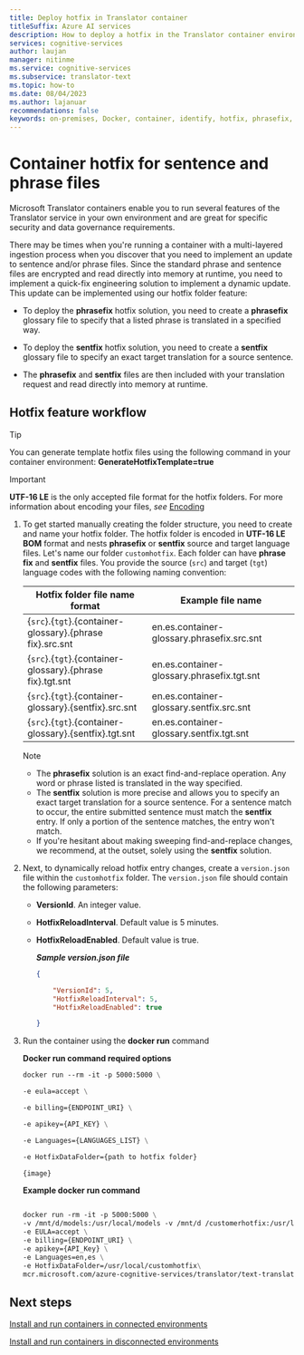 ```yaml
---
title: Deploy hotfix in Translator container
titleSuffix: Azure AI services
description: How to deploy a hotfix in the Translator container environment.
services: cognitive-services
author: laujan
manager: nitinme
ms.service: cognitive-services
ms.subservice: translator-text
ms.topic: how-to
ms.date: 08/04/2023
ms.author: lajanuar
recommendations: false
keywords: on-premises, Docker, container, identify, hotfix, phrasefix, sentfix, format
---
```


<!-- markdownlint-disable MD036 -->
<!-- markdownlint-disable MD046 -->

# Container hotfix for sentence and phrase files

Microsoft Translator containers enable you to run several features of the Translator service in your own environment and are great for specific security and data governance requirements.

There may be times when you're running a container with a multi-layered ingestion process when you discover that you need to implement an update to sentence and/or phrase files. Since the standard phrase and sentence files are encrypted and read directly into memory at runtime, you need to implement a quick-fix engineering solution to implement a dynamic update. This update can be implemented using our hotfix folder feature:

* To deploy the **phrase&#8203;fix** hotfix solution, you need to create a **phrase&#8203;fix** glossary file to specify that a listed phrase is translated in a specified way.

* To deploy the **sent&#8203;fix** hotfix solution, you need to create a **sent&#8203;fix** glossary file to specify an exact target translation for a source sentence.

* The **phrase&#8203;fix** and **sent&#8203;fix** files are then included with your translation request and read directly into memory at runtime.

## Hotfix feature workflow

> [!TIP]
> You can generate template hotfix files using the following command in your container environment:
> **GenerateHotfixTemplate=true**

  > [!IMPORTANT]
  > **UTF-16 LE** is the only accepted file format for the hotfix folders. For more information about encoding your files, *see* [Encoding](/powershell/module/microsoft.powershell.management/set-content?view=powershell-7.2#-encoding&preserve-view=true)

1. To get started manually creating the folder structure, you need to create and name your hotfix folder. The hotfix folder is encoded in **UTF-16 LE BOM** format and nests **phrase&#8203;fix** or **sent&#8203;fix** source and target language files. Let's name our folder `customhotfix`. Each folder can have **phrase&#8203;fix** and **sent&#8203;fix** files. You provide the source (`src`) and target (`tgt`) language codes with the following naming convention:

    |Hotfix folder file name format|Example file name |
    |-----|-----|
    |{`src`}.{`tgt`}.{container-glossary}.{phrase&#8203;fix}.src.snt|en.es.container-glossary.phrasefix.src.snt|
    |{`src`}.{`tgt`}.{container-glossary}.{phrase&#8203;fix}.tgt.snt|en.es.container-glossary.phrasefix.tgt.snt|
    |{`src`}.{`tgt`}.{container-glossary}.{sent&#8203;fix}.src.snt|en.es.container-glossary.sentfix.src.snt|
    |{`src`}.{`tgt`}.{container-glossary}.{sent&#8203;fix}.tgt.snt|en.es.container-glossary.sentfix.tgt.snt|

   > [!NOTE]
   >
   > * The **phrase&#8203;fix** solution is an exact find-and-replace operation. Any word or phrase listed is translated in the way specified.
   > * The **sent&#8203;fix** solution is more precise and allows you to specify an exact target translation for a source sentence. For a sentence match to occur, the entire submitted sentence must match the **sent&#8203;fix** entry. If only a portion of the sentence matches, the entry won't match.
   > * If you're hesitant about making sweeping find-and-replace changes, we recommend, at the outset, solely using the **sent&#8203;fix** solution.

1. Next, to dynamically reload hotfix entry changes, create a `version.json` file within the `customhotfix` folder. The `version.json` file should contain the following parameters:

    * **VersionId**. An integer value.
    * **HotfixReloadInterval**. Default value is 5 minutes.
    * **HotfixReloadEnabled**. Default value is true.

      ***Sample version.json file***

        ```json
        {

            "VersionId": 5,
            "HotfixReloadInterval": 5,
            "HotfixReloadEnabled": true

        }
        ```

1. Run the container using the **docker run** command

    **Docker run command required options**

    ```dockerfile
    docker run --rm -it -p 5000:5000 \

    -e eula=accept \

    -e billing={ENDPOINT_URI} \

    -e apikey={API_KEY} \

    -e Languages={LANGUAGES_LIST} \

    -e HotfixDataFolder={path to hotfix folder}

    {image}
    ```

    **Example docker run command**

    ```dockerfile

    docker run -rm -it -p 5000:5000 \
    -v /mnt/d/models:/usr/local/models -v /mnt/d /customerhotfix:/usr/local/customhotfix \
    -e EULA=accept \
    -e billing={ENDPOINT_URI} \
    -e apikey={API_Key} \
    -e Languages=en,es \
    -e HotfixDataFolder=/usr/local/customhotfix\
    mcr.microsoft.com/azure-cognitive-services/translator/text-translation:latest

   ```

## Next steps

[Install and run containers in connected environments](translator-how-to-install-container.md)

[Install and run containers in disconnected environments](translator-disconnected-containers.md)
